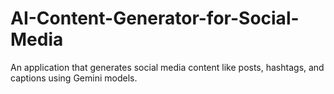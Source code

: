 # AI-Content-Generator-for-Social-Media
An application that generates social media content like posts, hashtags, and captions using Gemini models.
